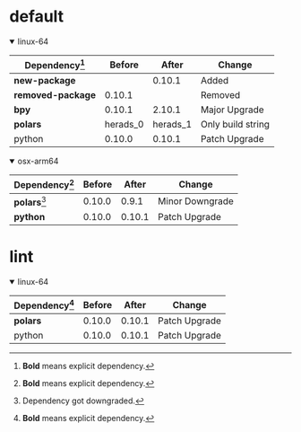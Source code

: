# default

<details open>
<summary>linux-64</summary>

|Dependency[^1]|Before|After|Change|
|-|-|-|-|
|**new-package**||0.10.1|Added|
|**removed-package**|0.10.1||Removed|
|**bpy**|0.10.1|2.10.1|Major Upgrade|
|**polars**|herads_0|herads_1|Only build string|
|python|0.10.0|0.10.1|Patch Upgrade|

</details>

<details open>
<summary>osx-arm64</summary>

|Dependency[^1]|Before|After|Change|
|-|-|-|-|
|**polars**[^2]|0.10.0|0.9.1|Minor Downgrade|
|**python**|0.10.0|0.10.1|Patch Upgrade|

</details>

# lint

<details open>
<summary>linux-64</summary>

|Dependency[^1]|Before|After|Change|
|-|-|-|-|
|**polars**|0.10.0|0.10.1|Patch Upgrade|
|python|0.10.0|0.10.1|Patch Upgrade|

</details>

[^1]: **Bold** means explicit dependency.
[^2]: Dependency got downgraded.

